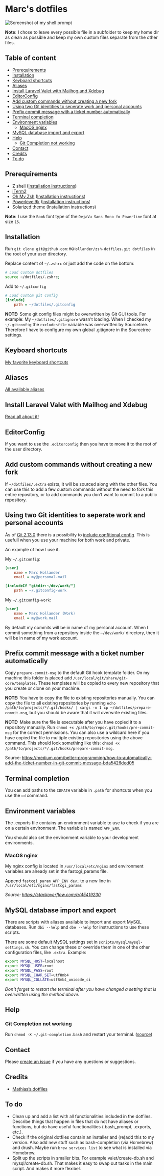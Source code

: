 # Marc's dotfiles

![Screenshot of my shell prompt](screenshot.png)

**Note:** I chose to leave every possible file in a subfolder to keep my home dir as clean as possible and keep my own custom files separate from the other files.

## Table of content <!-- omit in toc -->

- [Prerequirements](#prerequirements)
- [Installation](#installation)
- [Keyboard shortcuts](#keyboard-shortcuts)
- [Aliases](#aliases)
- [Install Laravel Valet with Mailhog and Xdebug](#install-laravel-valet-with-mailhog-and-xdebug)
- [EditorConfig](#editorconfig)
- [Add custom commands without creating a new fork](#add-custom-commands-without-creating-a-new-fork)
- [Using two Git identities to seperate work and personal accounts](#using-two-git-identities-to-seperate-work-and-personal-accounts)
- [Prefix commit message with a ticket number automatically](#prefix-commit-message-with-a-ticket-number-automatically)
- [Terminal completion](#terminal-completion)
- [Environment variables](#environment-variables)
  - [MacOS nginx](#macos-nginx)
- [MySQL database import and export](#mysql-database-import-and-export)
- [Help](#help)
  - [Git Completion not working](#git-completion-not-working)
- [Contact](#contact)
- [Credits](#credits)
- [To do](#to-do)

## Prerequirements

- Z shell ([Installation instructions](https://github.com/robbyrussell/oh-my-zsh/wiki/Installing-ZSH))
- [iTerm2](https://www.iterm2.com/)
- [Oh My Zsh](https://ohmyz.sh/) ([Installation instructions](https://github.com/robbyrussell/oh-my-zsh#basic-installation))
- [Powerlevel9k](https://github.com/Powerlevel9k/powerlevel9k) ([Installation instructions](https://github.com/Powerlevel9k/powerlevel9k/wiki/Install-Instructions))
- [Solarized theme](https://ethanschoonover.com/solarized/) ([Installation instructions](https://github.com/altercation/solarized/tree/master/iterm2-colors-solarized))

**Note:** I use the `Book` font type of the `DejaVu Sans Mono fo Powerline` font at size `15`.

## Installation

Run `git clone git@github.com:MGHollander/zsh-dotfiles.git dotfiles` in the root of your user directory.

Replace content of `~/.zshrc` or just add the code on the bottom:

```bash
# Load custom dotfiles
source ~/dotfiles/.zshrc;
```

Add to `~/.gitconfig`

```ini
# Load custom git config
[include]
    path = ~/dotfiles/.gitconfig
```

**NOTE:** Some git config files might be overwritten by Git GUI tools. For  example: My `~/dotfiles/.gitignore` wasn't loading. When I checked my `~/.gitconfig` the `excludesfile` variable was overwritten by Sourcetree. Therefore I have to configure my own global .gitignore in the Sourcetree settings.

## Keyboard shortcuts

[My favorite keyboard shortcuts](docs/KEYBOARD-SHORTCUTS.md)

## Aliases

[All available aliases](docs/ALIASES.md)

## Install Laravel Valet with Mailhog and Xdebug

[Read all about it!](docs/VALET-INSTALLATION.md)

## EditorConfig

If you want to use the `.editorconfig` then you have to move it to the root of the user directory.

## Add custom commands without creating a new fork

If `~/dotfiles/.extra` exists, it will be sourced along with the other files. You can use this to add a few custom commands without the need to fork this entire repository, or to add commands you don’t want to commit to a public repository.

## Using two Git identities to seperate work and personal accounts

Às of [Git 2.13.0](https://github.com/git/git/blob/v2.13.0/Documentation/RelNotes/2.13.0.txt) there is a possibility to [include confitional config](https://git-scm.com/docs/git-config#_conditional_includes). This is usefull when you use your machine for both work and private.

An example of how I use it.

My `~/.gitconfig`:

```ini
[user]
    name = Marc Hollander
    email = my@personal.mail

[includeIf "gitdir:~/dev/work/"]
    path = ~/.gitconfig-work
```

My `~/.gitconfig-work`:

```ini
[user]
    name = Marc Hollander (Work)
    email = my@work.mail
```

By default my commits will be in name of my personal account. When I commit something from a repository inside the `~/dev/work/` directory, then it will be in name of my work account.

## Prefix commit message with a ticket number automatically

Copy `prepare-commit-msg` to the default Git hook template folder. On my machine this folder is placed add `/usr/local/git/share/git-core/templates`. These templates will be copied to every new repository that you create or clone on your machine.

**NOTE:** You have to copy the file to existing repositories manually. You can copy the file to all existing repositories by running `echo /path/to/projects/*/.git/hooks/ | xargs -n 1 cp ~/dotfiles/prepare-commit-msg`, but you should be aware that it will overwrite existing files.

**NOTE:** Make sure the file is executable after you have copied it to a repository manually. Run `chmod +x /path/to/repo/.git/hooks/pre-commit-msg` for the correct permissions. You can also use a wildcard here if you have copied the file to multiple existing repositories using the above command. This should look something like this: `chmod +x /path/to/projects/*/.git/hooks/prepare-commit-msg`.

Source: <https://medium.com/better-programming/how-to-automatically-add-the-ticket-number-in-git-commit-message-bda5426ded05>

## Terminal completion

You can add paths to the `CDPATH` variable in `.path` for shortcuts when you use the `cd` command.

## Environment variables

The .exports file contains an environment variable to use to check if you are on a certain environment. The variable is named `APP_ENV`.

You should also set the environment variable to your development environments.

### MacOS nginx

My nginx config is located in `/usr/local/etc/nginx` and environment variables are already set in the fastcgi_params file.

Append `fastcgi_param APP_ENV dev;` to a new line in `/usr/local/etc/nginx/fastcgi_params`

_Source: <https://stackoverflow.com/a/45419230>_

## MySQL database import and export

There are scripts with aliases available to import and export MySQL databases. Run `dbi --help` and `dbe --help` for
instructions to use these scripts.

There are some default MySQL settings set in `scripts/mysql/mysql-settings.sh`.
You can change these or override them in one of the other configuration files,
like `.extra`. Example:

```bash
export MYSQL_HOST=localhost
export MYSQL_USER=root
export MYSQL_PASS=root
export MYSQL_CHAR_SET=utf8mb4
export MYSQL_COLLATE=utf8mb4_unicode_ci
```

_Don't forget to restart the terminal after you have changed a setting that is overwritten using the method above._

## Help

### Git Completion not working

Run `chmod -X ~/.git-completion.bash` and restart your terminal. ([source](http://thegeekywizard.com/2014/03/autocomplete-for-git-mac-osx-terminal/))

## Contact

Please [create an issue](https://gitlab.com/MGHollander/dotfiles/issues) if you have any questions or suggestions.

## Credits

- [Mathias’s dotfiles](https://github.com/mathiasbynens/dotfiles)

## To do

- Clean up and add a list with all functionalities included in the dotfiles. Describe things that happen in files that
  do not have aliases or functions, but do have useful functionalities (.bash_prompt, .exports, etc.).
- Check if the original dotfiles contain an installer and (re)add this to my version. Also add new stuff such as
  bash-completion (via Homebrew) and drush. Maybe run `brew services list` to see what is installed via Homebrew.
- Split up the scripts in smaller bits. For example valet/create-db.sh and mysql/create-db.sh. That makes it easy to
  swap out tasks in the main script. And makes it more flexibel.
